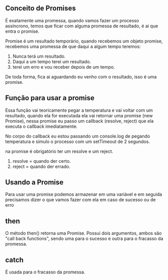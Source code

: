 ## Conceito de Promises

É exatamente uma promessa, quando vamos fazer um processo assíncrono, temos que ficar com alguma promessa de resultado, é ai que entra o promise.

Promise é um resultado temporário, quando recebemos um objeto promise, recebemos uma promessa de que daqui a algum tempo teremos:

1. Nunca terá um resultado.
2. Daqui a um tempo terei um resultado.
3. terei um erro e vou receber depois de um tempo.

De toda forma, fica ai aguardando eu venho com o resultado, isso é uma promise.

## Função para usar a promise

Essa função vai teoricamente pegar a temperatura e vai voltar com um resultado, quando ela for executada ela vai retornar uma promise (new Promise), nessa promise eu passo um callback (resolve, reject) que ela executa o callback imediatamente.

No corpo do callback eu estou passando um console.log de pegando temperatura e simulo o processo com um setTimeout de 2 segundos.

na promise é obrigatório ter um resolve e um reject.

1. resolve = quando der certo.
2. reject = quando der errado.

## Usando a Promise

Para usar uma promise podemos armazenar em uma variável e em seguida precisamos dizer o que vamos fazer com ela em caso de sucesso ou de erro

## then

O método then() retorna uma Promise. Possui dois argumentos, ambos são "call back functions", sendo uma para o sucesso e outra para o fracasso da promessa.

## catch

É usada para o fracasso da promessa.
